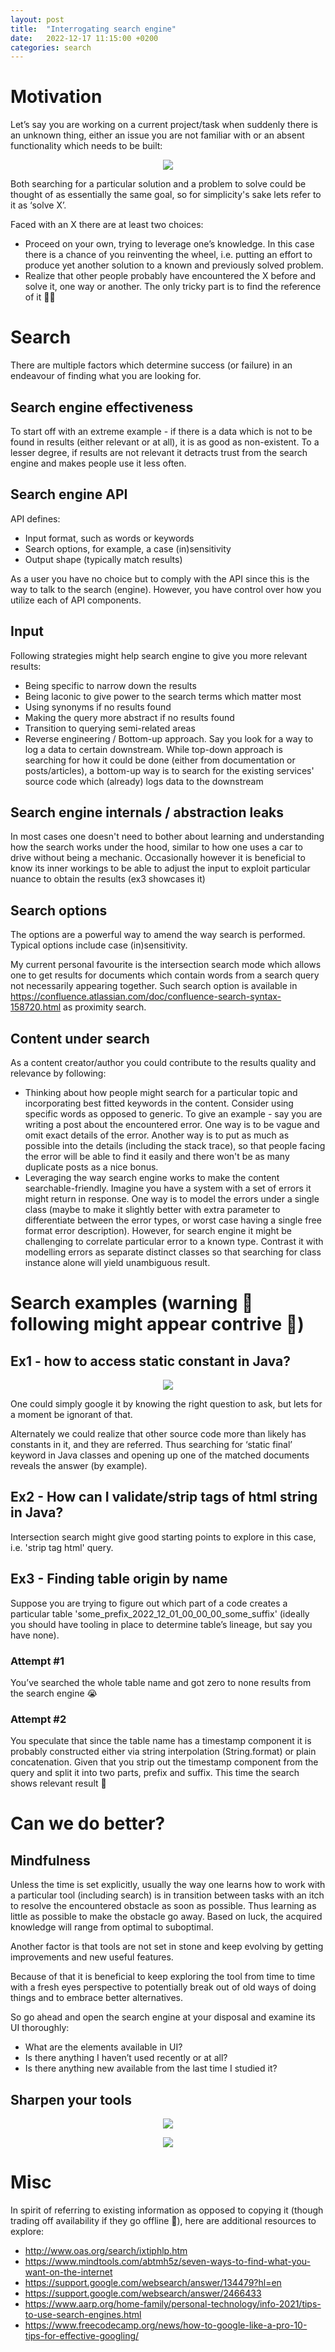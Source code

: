 ```yaml
---
layout: post
title:  "Interrogating search engine"
date:   2022-12-17 11:15:00 +0200
categories: search
---
```


# Motivation

Let’s say you are working on a current project/task when suddenly there is an unknown thing, either an issue you are not familiar with or an absent functionality which needs to be built:

<p align="center">
  <img
    src="/assets/question.jpg"
  >
</p>

Both searching for a particular solution and a problem to solve could be thought of as essentially the same goal, so for simplicity's sake lets refer to it as ‘solve X’.

Faced with an X there are at least two choices:
- Proceed on your own, trying to leverage one’s knowledge. In this case there is a chance of you reinventing the wheel, i.e. putting an effort to produce yet another solution to a known and previously solved problem.
- Realize that other people probably have encountered the X before and solve it, one way or another. The only tricky part is to find the reference of it 🕵️‍♀️

# Search
There are multiple factors which determine success (or failure) in an endeavour of finding what you are looking for.

## Search engine effectiveness

To start off with an extreme example - if there is a data which is not to be found in results (either relevant or at all), it is as good as non-existent. To a lesser degree, if results are not relevant it detracts trust from the search engine and makes people use it less often.

## Search engine API

API defines:
- Input format, such as words or keywords
- Search options, for example, a case (in)sensitivity
- Output shape (typically match results)

As a user you have no choice but to comply with the API since this is the way to talk to the search (engine). However, you have control over how you utilize each of API components.

## Input
Following strategies might help search engine to give you more relevant results:
- Being specific to narrow down the results
- Being laconic to give power to the search terms which matter most
- Using synonyms if no results found
- Making the query more abstract if no results found
- Transition to querying semi-related areas
- Reverse engineering / Bottom-up approach. Say you look for a way to log a data to certain downstream. While top-down approach is searching for how it could be done (either from documentation or posts/articles), a bottom-up way is to search for the existing services' source code which (already) logs data to the downstream

## Search engine internals / abstraction leaks
In most cases one doesn't need to bother about learning and understanding how the search works under the hood, similar to how one uses a car to drive without being a mechanic. Occasionally however it is beneficial to know its inner workings to be able to adjust the input to exploit particular nuance to obtain the results (ex3 showcases it)

## Search options
The options are a powerful way to amend the way search is performed. Typical options include case (in)sensitivity.

My current personal favourite is the intersection search mode which allows one to get results for documents which contain words from a search query not necessarily appearing together. Such search option is available in https://confluence.atlassian.com/doc/confluence-search-syntax-158720.html as proximity search.

## Content under search
As a content creator/author you could contribute to the results quality and relevance by following:
- Thinking about how people might search for a particular topic and incorporating best fitted keywords in the content. Consider using specific words as opposed to generic. To give an example - say you are writing a post about the encountered error. One way is to be vague and omit exact details of the error. Another way is to put as much as possible into the details (including the stack trace), so that people facing the error will be able to find it easily and there won't be as many duplicate posts as a nice bonus.
- Leveraging the way search engine works to make the content searchable-friendly. Imagine you have a system with a set of errors it might return in response. One way is to model the errors under a single class (maybe to make it slightly better with extra parameter to differentiate between the error types, or worst case having a single free format error description). However, for search engine it might be challenging to correlate particular error to a known type. Contrast it with modelling errors as separate distinct classes so that searching for class instance alone will yield unambiguous result.

# Search examples (warning 🚨 following might appear contrive 👻) 

## Ex1 - how to access static constant in Java?
<p align="center">
  <img
    src="/assets/java_static_final.jpg"
  >
</p>

One could simply google it by knowing the right question to ask, but lets for a moment be ignorant of that.

Alternately we could realize that other source code more than likely has constants in it, and they are referred. Thus searching for ‘static final’ keyword in Java classes and opening up one of the matched documents reveals the answer (by example).

## Ex2 - How can I validate/strip tags of html string in Java?
Intersection search might give good starting points to explore in this case, i.e. 'strip tag html' query.

## Ex3 - Finding table origin by name
Suppose you are trying to figure out which part of a code creates a particular table 'some_prefix_2022_12_01_00_00_00_some_suffix' (ideally you should have tooling in place to determine table’s lineage, but say you have none).

### Attempt #1
You’ve searched the whole table name and got zero to none results from the search engine 😭

### Attempt #2
You speculate that since the table name has a timestamp component it is probably constructed either via string interpolation (String.format) or plain concatenation. Given that you strip out the timestamp component from the query and split it into two parts, prefix and suffix. This time the search shows relevant result 🎉

# Can we do better?

## Mindfulness

Unless the time is set explicitly, usually the way one learns how to work with a particular tool (including search) is in transition between tasks with an itch to resolve the encountered obstacle as soon as possible. Thus learning as little as possible to make the obstacle go away. Based on luck, the acquired knowledge will range from optimal to suboptimal.

Another factor is that tools are not set in stone and keep evolving by getting improvements and new useful features.

Because of that it is beneficial to keep exploring the tool from time to time with a fresh eyes perspective to potentially break out of old ways of doing things and to embrace better alternatives.

So go ahead and open the search engine at your disposal and examine its UI thoroughly:
- What are the elements available in UI?
- Is there anything I haven’t used recently or at all?
- Is there anything new available from the last time I studied it?

## Sharpen your tools
<p align="center">
  <img
    src="/assets/sharpening_the_axe.jpg"
  >
</p>

<p align="center">
  <img
    src="/assets/we_are_too_busy.jpg"
  >
</p>

# Misc 
In spirit of referring to existing information as opposed to copying it (though trading off availability if they go offline 🌅), here are additional resources to explore:
- http://www.oas.org/search/ixtiphlp.htm
- https://www.mindtools.com/abtmh5z/seven-ways-to-find-what-you-want-on-the-internet
- https://support.google.com/websearch/answer/134479?hl=en
- https://support.google.com/websearch/answer/2466433
- https://www.aarp.org/home-family/personal-technology/info-2021/tips-to-use-search-engines.html
- https://www.freecodecamp.org/news/how-to-google-like-a-pro-10-tips-for-effective-googling/
